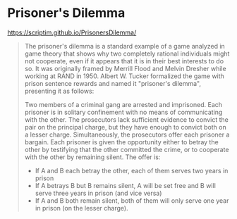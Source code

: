 # Prisoner's Dilemma

<https://scriptim.github.io/PrisonersDilemma/>

> The prisoner's dilemma is a standard example of a game analyzed in game theory that shows why two completely rational individuals might not cooperate, even if it appears that it is in their best interests to do so. It was originally framed by Merrill Flood and Melvin Dresher while working at RAND in 1950. Albert W. Tucker formalized the game with prison sentence rewards and named it "prisoner's dilemma", presenting it as follows:
>
> Two members of a criminal gang are arrested and imprisoned. Each prisoner is in solitary confinement with no means of communicating with the other. The prosecutors lack sufficient evidence to convict the pair on the principal charge, but they have enough to convict both on a lesser charge. Simultaneously, the prosecutors offer each prisoner a bargain. Each prisoner is given the opportunity either to betray the other by testifying that the other committed the crime, or to cooperate with the other by remaining silent. The offer is:
>
> - If A and B each betray the other, each of them serves two years in prison
> - If A betrays B but B remains silent, A will be set free and B will serve three years in prison (and vice versa)
> - If A and B both remain silent, both of them will only serve one year in prison (on the lesser charge).
